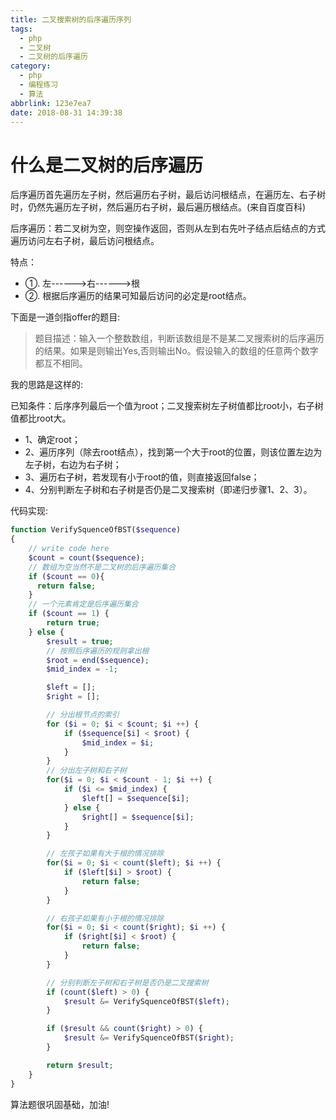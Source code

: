 ```yaml
---
title: 二叉搜索树的后序遍历序列
tags:
  - php
  - 二叉树
  - 二叉树的后序遍历
category:
  - php
  - 编程练习
  - 算法
abbrlink: 123e7ea7
date: 2018-08-31 14:39:38
---
```


# 什么是二叉树的后序遍历

后序遍历首先遍历左子树，然后遍历右子树，最后访问根结点，在遍历左、右子树时，仍然先遍历左子树，然后遍历右子树，最后遍历根结点。(来自百度百科)
<!--more-->
后序遍历：若二叉树为空，则空操作返回，否则从左到右先叶子结点后结点的方式遍历访问左右子树，最后访问根结点。

特点：
- ①. 左------>右------>根
- ②. 根据后序遍历的结果可知最后访问的必定是root结点。

下面是一道剑指offer的题目:

>题目描述：输入一个整数数组，判断该数组是不是某二叉搜索树的后序遍历的结果。如果是则输出Yes,否则输出No。假设输入的数组的任意两个数字都互不相同。

我的思路是这样的:

已知条件：后序序列最后一个值为root；二叉搜索树左子树值都比root小，右子树值都比root大。
- 1、确定root；
- 2、遍历序列（除去root结点），找到第一个大于root的位置，则该位置左边为左子树，右边为右子树；
- 3、遍历右子树，若发现有小于root的值，则直接返回false；
- 4、分别判断左子树和右子树是否仍是二叉搜索树（即递归步骤1、2、3）。

代码实现:
```php
function VerifySquenceOfBST($sequence)
{
    // write code here
    $count = count($sequence);
    // 数组为空当然不是二叉树的后序遍历集合
    if ($count == 0){
      return false;
    }
    // 一个元素肯定是后序遍历集合
    if ($count == 1) {
        return true;
    } else {
        $result = true;
        // 按照后序遍历的规则拿出根
        $root = end($sequence);
        $mid_index = -1;

        $left = [];
        $right = [];

        // 分出根节点的索引
        for ($i = 0; $i < $count; $i ++) {
            if ($sequence[$i] < $root) {
                $mid_index = $i;
            }
        }
        // 分出左子树和右子树
        for($i = 0; $i < $count - 1; $i ++) {
            if ($i <= $mid_index) {
                $left[] = $sequence[$i];
            } else {
                $right[] = $sequence[$i];
            }
        }

        // 左孩子如果有大于根的情况排除
        for($i = 0; $i < count($left); $i ++) {
            if ($left[$i] > $root) {
                return false;
            }
        }

        // 右孩子如果有小于根的情况排除
        for($i = 0; $i < count($right); $i ++) {
            if ($right[$i] < $root) {
                return false;
            }
        }

        // 分别判断左子树和右子树是否仍是二叉搜索树
        if (count($left) > 0) {
            $result &= VerifySquenceOfBST($left);
        }

        if ($result && count($right) > 0) {
            $result &= VerifySquenceOfBST($right);
        }

        return $result;
    }
}
```

算法题很巩固基础，加油!
